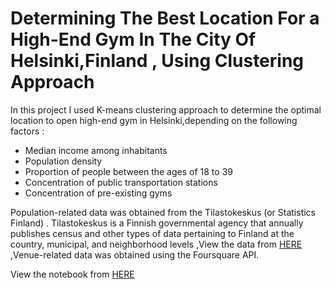 # Determining The Best Location For a High-End Gym In The City Of Helsinki,Finland , Using Clustering Approach

In this project I used K-means clustering approach to determine the optimal location to open high-end  gym in Helsinki,depending on the following factors :

* Median income among inhabitants
* Population density
* Proportion of people between the ages of 18 to 39
* Concentration of public transportation stations
* Concentration of pre-existing gyms

Population-related data was obtained from the Tilastokeskus (or Statistics Finland) . Tilastokeskus is a Finnish governmental agency that annually publishes census and other types of data pertaining to Finland at the country, municipal, and neighborhood levels ,View the data from [HERE](https://github.com/omarov10001/Portfolio/blob/main/Hel_Gym/HelsinkiData.xlsx) ,Venue-related data was obtained using the Foursquare API.

View the notebook from [HERE](https://deepnote.com/viewer/github/omarov10001/Portfolio/blob/main/Hel_Gym/Helsinki_Gym.ipynb)
